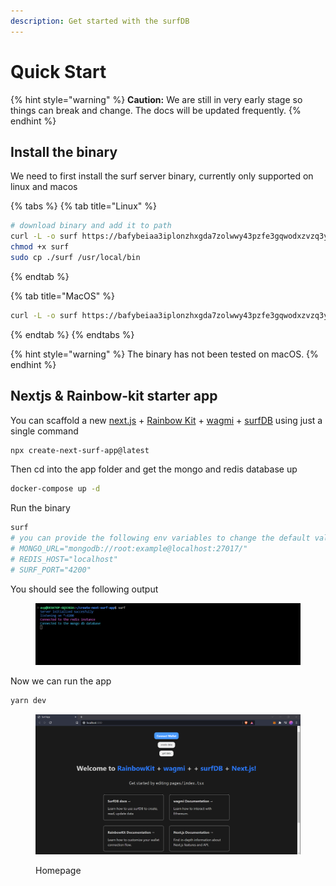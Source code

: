 ```yaml
---
description: Get started with the surfDB
---
```


# Quick Start

{% hint style="warning" %}
**Caution:** We are still in very early stage so things can break and change. The docs will be updated frequently.
{% endhint %}

## Install the binary

We need to first install the surf server binary, currently only supported on linux and macos

{% tabs %}
{% tab title="Linux" %}
```bash
# download binary and add it to path
curl -L -o surf https://bafybeiaa3iplonzhxgda7zolwwy43pzfe3gqwodxzvzq3ywc7v3tkt4dtu.ipfs.gateway.valist.io/ipfs/bafybeiaa3iplonzhxgda7zolwwy43pzfe3gqwodxzvzq3ywc7v3tkt4dtu/surf-linux
chmod +x surf
sudo cp ./surf /usr/local/bin
```
{% endtab %}

{% tab title="MacOS" %}
```bash
curl -L -o surf https://bafybeiaa3iplonzhxgda7zolwwy43pzfe3gqwodxzvzq3ywc7v3tkt4dtu.ipfs.gateway.valist.io/ipfs/bafybeiaa3iplonzhxgda7zolwwy43pzfe3gqwodxzvzq3ywc7v3tkt4dtu/surf-macos
```
{% endtab %}
{% endtabs %}

{% hint style="warning" %}
The binary has not been tested on macOS.
{% endhint %}

## Nextjs & Rainbow-kit starter app

You can scaffold a new [next.js](https://nextjs.org/) + [Rainbow Kit](https://www.rainbowkit.com/docs/installation) + [wagmi](https://wagmi.sh/) + [surfDB](./#install-the-binary) using just a single command

```bash
npx create-next-surf-app@latest
```

Then cd into the app folder and get the mongo and redis database up&#x20;

```bash
docker-compose up -d
```

Run the binary

```bash
surf
# you can provide the following env variables to change the default values
# MONGO_URL="mongodb://root:example@localhost:27017/"
# REDIS_HOST="localhost"
# SURF_PORT="4200"
```

You should see the following output

<figure><img src="../.gitbook/assets/image.png" alt=""><figcaption></figcaption></figure>

Now we can run the app&#x20;

```bash
yarn dev
```

<figure><img src="../.gitbook/assets/image (2).png" alt=""><figcaption><p>Homepage</p></figcaption></figure>
